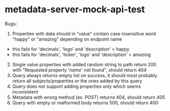 # metadata-server-mock-api-test

Bugs:
1. Properties with data should in "value" contain case insensitive word "happy" or "amazing" depending on endpoint name
 - this fails for 'decimals', 'logo' and 'description' > happy
 - this fails for 'decimals', 'ticker', 'logo' and 'description' > amazing
2. Single value properties with added random string to path return 200 with "Requested property '_name_' not found", should return 404
3. Query always returns empty list on success, it should most probably return all subjects/properties or the ones added by this query
4. Query does not support adding properties only which seems inconsistent
5. Metadata with wrong method (ex. POST) returns 404, should return 405
6. Query with empty or malformed body returns 500, should return 400